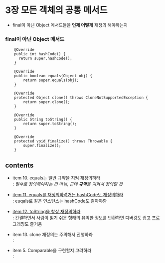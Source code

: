 <h1>3장 모든 객체의 공통 메서드</h1>

- final이 아닌 Object 메서드들을 **언제 어떻게** 재정의 해야하는지

<h3>final이 아닌 Object 메서드</h3>

~~~~
    @Override
    public int hashCode() {
      return super.hashCode();
    }

    @Override
    public boolean equals(Object obj) {
        return super.equals(obj);
    }

    @Override
    protected Object clone() throws CloneNotSupportedException {
        return super.clone();
    }

    @Override
    public String toString() {
        return super.toString();
    }

    @Override
    protected void finalize() throws Throwable {
        super.finalize();
    }
   ~~~~

<h2>contents</h2>

- item 10. equals는 일반 규약을 지켜 재정의하라   
  &#58; _필수로 정의해야하는 건 아님, 근데 **규약**을 지켜서 정의할 것_


- [item 11. equals를 재정의하려거든 hashCode도 재정의하라](https://github.com/gihyeon6394/practice-effective-java/tree/main/src/main/java/com/effectiveJava/chapter3/item11)   
  &#58; euqals로 같은 인스턴스는 hashCode도 같아야함


- [item 12. toString을 항상 재정의하라](https://github.com/gihyeon6394/practice-effective-java/tree/main/src/main/java/com/effectiveJava/chapter3/item12)   
  &#58; 간결하면서 사람이 읽기 쉬운 형태의 유익한 정보를 반환하면 디버깅도 쉽고 프로그래밍도 즐거움


- item 13. clone 재정의는 주의해서 진행하라   
  &#58;


- item 5. Comparable을 구현할지 고려하라   
  &#58; 

